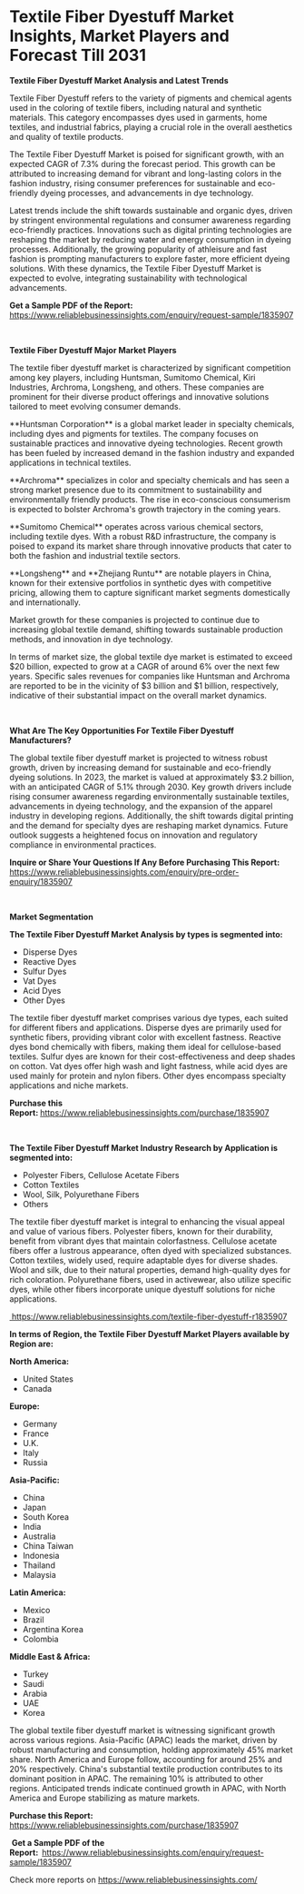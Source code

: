 <p><h1>Textile Fiber Dyestuff Market Insights, Market Players and Forecast Till 2031</h1></p><p><strong>Textile Fiber Dyestuff Market Analysis and Latest Trends</strong></p>
<p><p>Textile Fiber Dyestuff refers to the variety of pigments and chemical agents used in the coloring of textile fibers, including natural and synthetic materials. This category encompasses dyes used in garments, home textiles, and industrial fabrics, playing a crucial role in the overall aesthetics and quality of textile products. </p><p>The Textile Fiber Dyestuff Market is poised for significant growth, with an expected CAGR of 7.3% during the forecast period. This growth can be attributed to increasing demand for vibrant and long-lasting colors in the fashion industry, rising consumer preferences for sustainable and eco-friendly dyeing processes, and advancements in dye technology. </p><p>Latest trends include the shift towards sustainable and organic dyes, driven by stringent environmental regulations and consumer awareness regarding eco-friendly practices. Innovations such as digital printing technologies are reshaping the market by reducing water and energy consumption in dyeing processes. Additionally, the growing popularity of athleisure and fast fashion is prompting manufacturers to explore faster, more efficient dyeing solutions. With these dynamics, the Textile Fiber Dyestuff Market is expected to evolve, integrating sustainability with technological advancements.</p></p>
<p><strong>Get a Sample PDF of the Report:&nbsp;</strong> <a href="https://www.reliablebusinessinsights.com/enquiry/request-sample/1835907?utm_campaign=115&utm_medium=2&utm_source=Github&utm_content=ia&utm_term=31122024&utm_id=textile-fiber-dyestuff">https://www.reliablebusinessinsights.com/enquiry/request-sample/1835907</a></p>
<p>&nbsp;</p>
<p><strong>Textile Fiber Dyestuff Major Market Players</strong></p>
<p><p>The textile fiber dyestuff market is characterized by significant competition among key players, including Huntsman, Sumitomo Chemical, Kiri Industries, Archroma, Longsheng, and others. These companies are prominent for their diverse product offerings and innovative solutions tailored to meet evolving consumer demands.</p><p>**Huntsman Corporation** is a global market leader in specialty chemicals, including dyes and pigments for textiles. The company focuses on sustainable practices and innovative dyeing technologies. Recent growth has been fueled by increased demand in the fashion industry and expanded applications in technical textiles. </p><p>**Archroma** specializes in color and specialty chemicals and has seen a strong market presence due to its commitment to sustainability and environmentally friendly products. The rise in eco-conscious consumerism is expected to bolster Archroma's growth trajectory in the coming years.</p><p>**Sumitomo Chemical** operates across various chemical sectors, including textile dyes. With a robust R&D infrastructure, the company is poised to expand its market share through innovative products that cater to both the fashion and industrial textile sectors.</p><p>**Longsheng** and **Zhejiang Runtu** are notable players in China, known for their extensive portfolios in synthetic dyes with competitive pricing, allowing them to capture significant market segments domestically and internationally.</p><p>Market growth for these companies is projected to continue due to increasing global textile demand, shifting towards sustainable production methods, and innovation in dye technology. </p><p>In terms of market size, the global textile dye market is estimated to exceed $20 billion, expected to grow at a CAGR of around 6% over the next few years. Specific sales revenues for companies like Huntsman and Archroma are reported to be in the vicinity of $3 billion and $1 billion, respectively, indicative of their substantial impact on the overall market dynamics.</p></p>
<p>&nbsp;</p>
<p><strong>What Are The Key Opportunities For Textile Fiber Dyestuff Manufacturers?</strong></p>
<p><p>The global textile fiber dyestuff market is projected to witness robust growth, driven by increasing demand for sustainable and eco-friendly dyeing solutions. In 2023, the market is valued at approximately $3.2 billion, with an anticipated CAGR of 5.1% through 2030. Key growth drivers include rising consumer awareness regarding environmentally sustainable textiles, advancements in dyeing technology, and the expansion of the apparel industry in developing regions. Additionally, the shift towards digital printing and the demand for specialty dyes are reshaping market dynamics. Future outlook suggests a heightened focus on innovation and regulatory compliance in environmental practices.</p></p>
<p><strong>Inquire or Share Your Questions If Any Before Purchasing This Report:</strong> <a href="https://www.reliablebusinessinsights.com/enquiry/pre-order-enquiry/1835907?utm_campaign=115&utm_medium=2&utm_source=Github&utm_content=ia&utm_term=31122024&utm_id=textile-fiber-dyestuff">https://www.reliablebusinessinsights.com/enquiry/pre-order-enquiry/1835907</a></p>
<p>&nbsp;</p>
<p><strong>Market Segmentation</strong></p>
<p><strong>The Textile Fiber Dyestuff Market Analysis by types is segmented into:</strong></p>
<p><ul><li>Disperse Dyes</li><li>Reactive Dyes</li><li>Sulfur Dyes</li><li>Vat Dyes</li><li>Acid Dyes</li><li>Other Dyes</li></ul></p>
<p><p>The textile fiber dyestuff market comprises various dye types, each suited for different fibers and applications. Disperse dyes are primarily used for synthetic fibers, providing vibrant color with excellent fastness. Reactive dyes bond chemically with fibers, making them ideal for cellulose-based textiles. Sulfur dyes are known for their cost-effectiveness and deep shades on cotton. Vat dyes offer high wash and light fastness, while acid dyes are used mainly for protein and nylon fibers. Other dyes encompass specialty applications and niche markets.</p></p>
<p><strong>Purchase this Report:&nbsp;</strong><a href="https://www.reliablebusinessinsights.com/purchase/1835907?utm_campaign=115&utm_medium=2&utm_source=Github&utm_content=ia&utm_term=31122024&utm_id=textile-fiber-dyestuff">https://www.reliablebusinessinsights.com/purchase/1835907</a></p>
<p>&nbsp;</p>
<p><strong>The Textile Fiber Dyestuff Market Industry Research by Application is segmented into:</strong></p>
<p><ul><li>Polyester Fibers, Cellulose Acetate Fibers</li><li>Cotton Textiles</li><li>Wool, Silk, Polyurethane Fibers</li><li>Others</li></ul></p>
<p><p>The textile fiber dyestuff market is integral to enhancing the visual appeal and value of various fibers. Polyester fibers, known for their durability, benefit from vibrant dyes that maintain colorfastness. Cellulose acetate fibers offer a lustrous appearance, often dyed with specialized substances. Cotton textiles, widely used, require adaptable dyes for diverse shades. Wool and silk, due to their natural properties, demand high-quality dyes for rich coloration. Polyurethane fibers, used in activewear, also utilize specific dyes, while other fibers incorporate unique dyestuff solutions for niche applications.</p></p>
<p><a href="https://www.reliablebusinessinsights.com/textile-fiber-dyestuff-r1835907?utm_campaign=115&utm_medium=2&utm_source=Github&utm_content=ia&utm_term=31122024&utm_id=textile-fiber-dyestuff">&nbsp;https://www.reliablebusinessinsights.com/textile-fiber-dyestuff-r1835907</a></p>
<p><strong>In terms of Region, the Textile Fiber Dyestuff Market Players available by Region are:</strong></p>
<p>
    <p> <strong> North America: </strong>
        <ul>
            <li>United States</li>
            <li>Canada</li>
        </ul>
        </p> 
    <p> <strong> Europe: </strong>
        <ul>
            <li>Germany</li>
            <li>France</li>
            <li>U.K.</li>
            <li>Italy</li>
            <li>Russia</li>
        </ul>
        </p> 
    <p> <strong> Asia-Pacific: </strong>
        <ul>
            <li>China</li>
            <li>Japan</li>
            <li>South Korea</li>
            <li>India</li>
            <li>Australia</li>
            <li>China Taiwan</li>
            <li>Indonesia</li>
            <li>Thailand</li>
            <li>Malaysia</li>
        </ul>
        </p> 
    <p> <strong> Latin America: </strong>
        <ul>
            <li>Mexico</li>
            <li>Brazil</li>
            <li>Argentina Korea</li>
            <li>Colombia</li>
        </ul>
        </p> 
    <p> <strong> Middle East & Africa: </strong>
        <ul>
            <li>Turkey</li>
            <li>Saudi</li>
            <li>Arabia</li>
            <li>UAE</li>
            <li>Korea</li>
        </ul>
    </p>
    </p>
<p><p>The global textile fiber dyestuff market is witnessing significant growth across various regions. Asia-Pacific (APAC) leads the market, driven by robust manufacturing and consumption, holding approximately 45% market share. North America and Europe follow, accounting for around 25% and 20% respectively. China's substantial textile production contributes to its dominant position in APAC. The remaining 10% is attributed to other regions. Anticipated trends indicate continued growth in APAC, with North America and Europe stabilizing as mature markets.</p></p>
<p><strong>Purchase this Report: </strong><a href="https://www.reliablebusinessinsights.com/purchase/1835907?utm_campaign=115&utm_medium=2&utm_source=Github&utm_content=ia&utm_term=31122024&utm_id=textile-fiber-dyestuff">https://www.reliablebusinessinsights.com/purchase/1835907</a></p>
<p>&nbsp;<strong>Get a Sample PDF of the Report:&nbsp;&nbsp;</strong><a href="https://www.reliablebusinessinsights.com/enquiry/request-sample/1835907?utm_campaign=115&utm_medium=2&utm_source=Github&utm_content=ia&utm_term=31122024&utm_id=textile-fiber-dyestuff">https://www.reliablebusinessinsights.com/enquiry/request-sample/1835907</a></p>
<p><strong></strong></p>
<p>Check more reports on <a href="https://www.reliablebusinessinsights.com/?utm_campaign=115&utm_medium=2&utm_source=Github&utm_content=ia&utm_term=31122024&utm_id=textile-fiber-dyestuff">https://www.reliablebusinessinsights.com/</a></p>